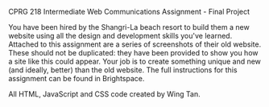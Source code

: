 CPRG 218 Intermediate Web Communications Assignment - Final Project

You have been hired by the Shangri-La beach resort to build them a new website using all the design and development skills you've learned. Attached to this assignment are a series of screenshots of their old website. These should not be duplicated: they have been provided  to show you how a site like this could appear. Your job is to create something unique and new (and ideally, better) than the old website. 
The full instructions for this assignment can be found in Brightspace.

All HTML, JavaScript and CSS code created by Wing Tan.